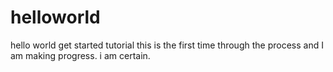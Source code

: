 # helloworld
hello world get started tutorial
this is the first time through the process and I am making progress. 
i am certain. 
